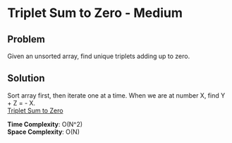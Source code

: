 # Triplet Sum to Zero - Medium

## Problem
Given an unsorted array, find unique triplets adding up to zero.

## Solution
Sort array first, then iterate one at a time. When we are at number X, find Y + Z = - X. <br />
[Triplet Sum to Zero](https://github.com/jecjung520/Algorithm/blob/main/Two%20Pointers/Triplet%20Sum%20to%20Zero%20-%20Medium/searchTriplets.cc)

**Time Complexity**: O(N^2) <br />
**Space Complexity**: O(N)
